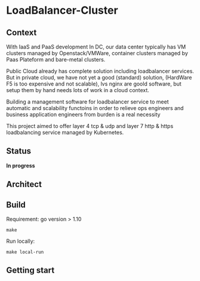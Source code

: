 # LoadBalancer-Cluster

## Context

With IaaS and PaaS development In DC, our data center typically has VM clusters managed by Openstack/VMWare, container clusters managed by Paas Plateform and bare-metal clusters. 

Public Cloud already has complete solution including loadbalancer services. But in private cloud, we have not yet a good (standard) solution, (HardWare F5 is too expensive and not scalable), lvs nginx are goold software, but setup them by hand needs lots of work in a cloud context. 

Building a management software for loadbalancer service to meet automatic and scalability functoins in order to relieve ops engineers and business application engineers from burden is a real necessity 

This project aimed to offer layer 4 tcp & udp and layer 7 http & https loadbalancing service managed by Kubernetes.

## Status

**In progress**

## Architect

## Build
Requirement: go version > 1.10
```
make
```
Run locally:
```
make local-run
```

## Getting start
